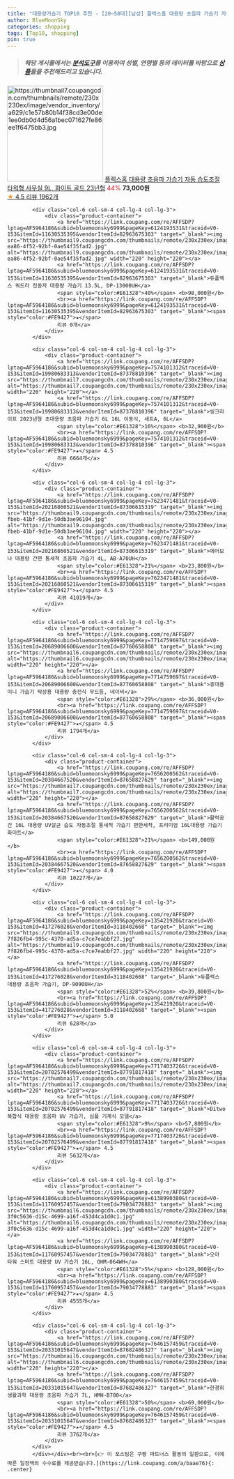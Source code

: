 ```yaml
---
title: "대용량가습기 TOP10 추천 - [20~50대][남성] 플렉스홈 대용량 초음파 가습기 자동 습도조절 타워형 사무실 9L, 화이트 골드 23년형"
author: BlueMoonSky
categories: shopping
tags: [Top10, shopping]
pin: true
---
```


> ##### 해당 게시물에서는 [**분석도구**](https://itemscout.io/)를 이용하여 **성별**, **연령별** 등의 데이터를 바탕으로 [**상품**](https://link.coupang.com/a/baae76)들을 추천해드리고 있습니다.
<div class="container"><div class="row">
            <div class="col-6 col-sm-4 col-lg-4 col-lg-3">
                <div class="product-container">
                    <a href="https://link.coupang.com/re/AFFSDP?lptag=AF5964186&subid=bluemoonsky6999&pageKey=7649177508&traceid=V0-153&itemId=20347877439&vendorItemId=87432443960" target="_blank"><img src="https://thumbnail7.coupangcdn.com/thumbnails/remote/230x230ex/image/vendor_inventory/a629/c1e57b80b14f38cd3e00de1ee0db0d4d56a1bec071627fe86ee1f6475bb3.jpg" alt="https://thumbnail7.coupangcdn.com/thumbnails/remote/230x230ex/image/vendor_inventory/a629/c1e57b80b14f38cd3e00de1ee0db0d4d56a1bec071627fe86ee1f6475bb3.jpg" width="220" height="220"></a>
                    <a href="https://link.coupang.com/re/AFFSDP?lptag=AF5964186&subid=bluemoonsky6999&pageKey=7649177508&traceid=V0-153&itemId=20347877439&vendorItemId=87432443960" target="_blank">플렉스홈 대용량 초음파 가습기 자동 습도조절 타워형 사무실 9L, 화이트 골드 23년형</a>
                    <span style="color:#E61328">44%</span> <b>73,000원</b>
                    <br><a href="https://link.coupang.com/re/AFFSDP?lptag=AF5964186&subid=bluemoonsky6999&pageKey=7649177508&traceid=V0-153&itemId=20347877439&vendorItemId=87432443960" target="_blank"><span style="color:#FE9427">★</span> 4.5
                    리뷰 1962개</a>
                </div>
            </div>
            
            <div class="col-6 col-sm-4 col-lg-4 col-lg-3">
                <div class="product-container">
                    <a href="https://link.coupang.com/re/AFFSDP?lptag=AF5964186&subid=bluemoonsky6999&pageKey=6124193531&traceid=V0-153&itemId=11630535395&vendorItemId=82963675303" target="_blank"><img src="https://thumbnail9.coupangcdn.com/thumbnails/remote/230x230ex/image/retail/images/2022/08/30/14/7/03a7da7c-ea86-4f52-92bf-0ae54f35fad2.jpg" alt="https://thumbnail9.coupangcdn.com/thumbnails/remote/230x230ex/image/retail/images/2022/08/30/14/7/03a7da7c-ea86-4f52-92bf-0ae54f35fad2.jpg" width="220" height="220"></a>
                    <a href="https://link.coupang.com/re/AFFSDP?lptag=AF5964186&subid=bluemoonsky6999&pageKey=6124193531&traceid=V0-153&itemId=11630535395&vendorItemId=82963675303" target="_blank">듀플렉스 쿼드라 진동자 대용량 가습기 13.5L, DP-13000UH</a>
                    <span style="color:#E61328">40%</span> <b>98,000원</b>
                    <br><a href="https://link.coupang.com/re/AFFSDP?lptag=AF5964186&subid=bluemoonsky6999&pageKey=6124193531&traceid=V0-153&itemId=11630535395&vendorItemId=82963675303" target="_blank"><span style="color:#FE9427">★</span> 
                    리뷰 0개</a>
                </div>
            </div>
            
            <div class="col-6 col-sm-4 col-lg-4 col-lg-3">
                <div class="product-container">
                    <a href="https://link.coupang.com/re/AFFSDP?lptag=AF5964186&subid=bluemoonsky6999&pageKey=7574101312&traceid=V0-153&itemId=19980683313&vendorItemId=87378810396" target="_blank"><img src="https://thumbnail7.coupangcdn.com/thumbnails/remote/230x230ex/image/vendor_inventory/f195/45eccfcdf04f9a5d7e9ff9cef1d24f12b7daedc743c1fbaaf4526360c51b.jpg" alt="https://thumbnail7.coupangcdn.com/thumbnails/remote/230x230ex/image/vendor_inventory/f195/45eccfcdf04f9a5d7e9ff9cef1d24f12b7daedc743c1fbaaf4526360c51b.jpg" width="220" height="220"></a>
                    <a href="https://link.coupang.com/re/AFFSDP?lptag=AF5964186&subid=bluemoonsky6999&pageKey=7574101312&traceid=V0-153&itemId=19980683313&vendorItemId=87378810396" target="_blank">씽크라이프 2023년형 초대용량 초음파 가습기 6L 16L 이동식, 세트A, 6L</a>
                    <span style="color:#E61328">16%</span> <b>32,900원</b>
                    <br><a href="https://link.coupang.com/re/AFFSDP?lptag=AF5964186&subid=bluemoonsky6999&pageKey=7574101312&traceid=V0-153&itemId=19980683313&vendorItemId=87378810396" target="_blank"><span style="color:#FE9427">★</span> 4.5
                    리뷰 6664개</a>
                </div>
            </div>
            
            <div class="col-6 col-sm-4 col-lg-4 col-lg-3">
                <div class="product-container">
                    <a href="https://link.coupang.com/re/AFFSDP?lptag=AF5964186&subid=bluemoonsky6999&pageKey=7623471481&traceid=V0-153&itemId=20216860521&vendorItemId=87306615319" target="_blank"><img src="https://thumbnail9.coupangcdn.com/thumbnails/remote/230x230ex/image/retail/images/2023/09/27/14/9/905ca4b8-fbeb-41bf-9d1e-50db3ae96104.jpg" alt="https://thumbnail9.coupangcdn.com/thumbnails/remote/230x230ex/image/retail/images/2023/09/27/14/9/905ca4b8-fbeb-41bf-9d1e-50db3ae96104.jpg" width="220" height="220"></a>
                    <a href="https://link.coupang.com/re/AFFSDP?lptag=AF5964186&subid=bluemoonsky6999&pageKey=7623471481&traceid=V0-153&itemId=20216860521&vendorItemId=87306615319" target="_blank">에어보나 대용량 간편 통세척 초음파 가습기 4L, AB-A70UH</a>
                    <span style="color:#E61328">21%</span> <b>23,800원</b>
                    <br><a href="https://link.coupang.com/re/AFFSDP?lptag=AF5964186&subid=bluemoonsky6999&pageKey=7623471481&traceid=V0-153&itemId=20216860521&vendorItemId=87306615319" target="_blank"><span style="color:#FE9427">★</span> 4.5
                    리뷰 41019개</a>
                </div>
            </div>
            
            <div class="col-6 col-sm-4 col-lg-4 col-lg-3">
                <div class="product-container">
                    <a href="https://link.coupang.com/re/AFFSDP?lptag=AF5964186&subid=bluemoonsky6999&pageKey=7714759697&traceid=V0-153&itemId=20689006600&vendorItemId=87760658808" target="_blank"><img src="https://thumbnail6.coupangcdn.com/thumbnails/remote/230x230ex/image/vendor_inventory/6eb7/5e97156220255a2f71a2f73f6bb49391396a96a029dadba4f0bf3ae6c75f.jpg" alt="https://thumbnail6.coupangcdn.com/thumbnails/remote/230x230ex/image/vendor_inventory/6eb7/5e97156220255a2f71a2f73f6bb49391396a96a029dadba4f0bf3ae6c75f.jpg" width="220" height="220"></a>
                    <a href="https://link.coupang.com/re/AFFSDP?lptag=AF5964186&subid=bluemoonsky6999&pageKey=7714759697&traceid=V0-153&itemId=20689006600&vendorItemId=87760658808" target="_blank">휴대용 미니 가습기 탁상용 대용량 충전식 무드등, 네이비</a>
                    <span style="color:#E61328">29%</span> <b>36,000원</b>
                    <br><a href="https://link.coupang.com/re/AFFSDP?lptag=AF5964186&subid=bluemoonsky6999&pageKey=7714759697&traceid=V0-153&itemId=20689006600&vendorItemId=87760658808" target="_blank"><span style="color:#FE9427">★</span> 4.5
                    리뷰 1794개</a>
                </div>
            </div>
            
            <div class="col-6 col-sm-4 col-lg-4 col-lg-3">
                <div class="product-container">
                    <a href="https://link.coupang.com/re/AFFSDP?lptag=AF5964186&subid=bluemoonsky6999&pageKey=7656200562&traceid=V0-153&itemId=20384667520&vendorItemId=87658827629" target="_blank"><img src="https://thumbnail7.coupangcdn.com/thumbnails/remote/230x230ex/image/vendor_inventory/6218/57575c9f836415960086f9450a7b1baf4176efb23180bc0515e6e719c41c.jpg" alt="https://thumbnail7.coupangcdn.com/thumbnails/remote/230x230ex/image/vendor_inventory/6218/57575c9f836415960086f9450a7b1baf4176efb23180bc0515e6e719c41c.jpg" width="220" height="220"></a>
                    <a href="https://link.coupang.com/re/AFFSDP?lptag=AF5964186&subid=bluemoonsky6999&pageKey=7656200562&traceid=V0-153&itemId=20384667520&vendorItemId=87658827629" target="_blank">활력공간 16L 대용량 UV살균 습도 자동조절 통세척 가습기 편한세척, 프리미엄 16L대용량 가습기 화이트</a>
                    <span style="color:#E61328">21%</span> <b>149,000원</b>
                    <br><a href="https://link.coupang.com/re/AFFSDP?lptag=AF5964186&subid=bluemoonsky6999&pageKey=7656200562&traceid=V0-153&itemId=20384667520&vendorItemId=87658827629" target="_blank"><span style="color:#FE9427">★</span> 4.0
                    리뷰 10227개</a>
                </div>
            </div>
            
            <div class="col-6 col-sm-4 col-lg-4 col-lg-3">
                <div class="product-container">
                    <a href="https://link.coupang.com/re/AFFSDP?lptag=AF5964186&subid=bluemoonsky6999&pageKey=135421920&traceid=V0-153&itemId=417276028&vendorItemId=3118402668" target="_blank"><img src="https://thumbnail9.coupangcdn.com/thumbnails/remote/230x230ex/image/retail/images/479913803682946-7f826fb4-995c-4370-ad5a-c7ce7eabbf27.jpg" alt="https://thumbnail9.coupangcdn.com/thumbnails/remote/230x230ex/image/retail/images/479913803682946-7f826fb4-995c-4370-ad5a-c7ce7eabbf27.jpg" width="220" height="220"></a>
                    <a href="https://link.coupang.com/re/AFFSDP?lptag=AF5964186&subid=bluemoonsky6999&pageKey=135421920&traceid=V0-153&itemId=417276028&vendorItemId=3118402668" target="_blank">듀플렉스 대용량 초음파 가습기, DP-9090UH</a>
                    <span style="color:#E61328">52%</span> <b>39,800원</b>
                    <br><a href="https://link.coupang.com/re/AFFSDP?lptag=AF5964186&subid=bluemoonsky6999&pageKey=135421920&traceid=V0-153&itemId=417276028&vendorItemId=3118402668" target="_blank"><span style="color:#FE9427">★</span> 5.0
                    리뷰 628개</a>
                </div>
            </div>
            
            <div class="col-6 col-sm-4 col-lg-4 col-lg-3">
                <div class="product-container">
                    <a href="https://link.coupang.com/re/AFFSDP?lptag=AF5964186&subid=bluemoonsky6999&pageKey=7717403726&traceid=V0-153&itemId=20702576499&vendorItemId=87791817418" target="_blank"><img src="https://thumbnail7.coupangcdn.com/thumbnails/remote/230x230ex/image/vendor_inventory/3a5d/45f68958500336cb227a21b123a2625b13c4833d8780870c9f5ff992ab39.jpg" alt="https://thumbnail7.coupangcdn.com/thumbnails/remote/230x230ex/image/vendor_inventory/3a5d/45f68958500336cb227a21b123a2625b13c4833d8780870c9f5ff992ab39.jpg" width="220" height="220"></a>
                    <a href="https://link.coupang.com/re/AFFSDP?lptag=AF5964186&subid=bluemoonsky6999&pageKey=7717403726&traceid=V0-153&itemId=20702576499&vendorItemId=87791817418" target="_blank">Ditwo 복합식 대용량 초음파 UV 가습기, 심플 기계식 모델</a>
                    <span style="color:#E61328">9%</span> <b>57,800원</b>
                    <br><a href="https://link.coupang.com/re/AFFSDP?lptag=AF5964186&subid=bluemoonsky6999&pageKey=7717403726&traceid=V0-153&itemId=20702576499&vendorItemId=87791817418" target="_blank"><span style="color:#FE9427">★</span> 4.5
                    리뷰 5632개</a>
                </div>
            </div>
            
            <div class="col-6 col-sm-4 col-lg-4 col-lg-3">
                <div class="product-container">
                    <a href="https://link.coupang.com/re/AFFSDP?lptag=AF5964186&subid=bluemoonsky6999&pageKey=6138990380&traceid=V0-153&itemId=11760957457&vendorItemId=79034778883" target="_blank"><img src="https://thumbnail6.coupangcdn.com/thumbnails/remote/230x230ex/image/retail/images/2963623061405628-3f0c5636-d15c-4699-a16f-453d4ca1d0c1.jpg" alt="https://thumbnail6.coupangcdn.com/thumbnails/remote/230x230ex/image/retail/images/2963623061405628-3f0c5636-d15c-4699-a16f-453d4ca1d0c1.jpg" width="220" height="220"></a>
                    <a href="https://link.coupang.com/re/AFFSDP?lptag=AF5964186&subid=bluemoonsky6999&pageKey=6138990380&traceid=V0-153&itemId=11760957457&vendorItemId=79034778883" target="_blank">오아 타워 스마트 대용량 UV 가습기 16L, OHM-064WH</a>
                    <span style="color:#E61328">5%</span> <b>128,000원</b>
                    <br><a href="https://link.coupang.com/re/AFFSDP?lptag=AF5964186&subid=bluemoonsky6999&pageKey=6138990380&traceid=V0-153&itemId=11760957457&vendorItemId=79034778883" target="_blank"><span style="color:#FE9427">★</span> 4.5
                    리뷰 4555개</a>
                </div>
            </div>
            
            <div class="col-6 col-sm-4 col-lg-4 col-lg-3">
                <div class="product-container">
                    <a href="https://link.coupang.com/re/AFFSDP?lptag=AF5964186&subid=bluemoonsky6999&pageKey=7646157459&traceid=V0-153&itemId=20331015647&vendorItemId=87682486327" target="_blank"><img src="https://thumbnail6.coupangcdn.com/thumbnails/remote/230x230ex/image/vendor_inventory/6e5d/100d4b082825745718c64e40420b186b437c1919db42ed7c72d362cf6073.jpg" alt="https://thumbnail6.coupangcdn.com/thumbnails/remote/230x230ex/image/vendor_inventory/6e5d/100d4b082825745718c64e40420b186b437c1919db42ed7c72d362cf6073.jpg" width="220" height="220"></a>
                    <a href="https://link.coupang.com/re/AFFSDP?lptag=AF5964186&subid=bluemoonsky6999&pageKey=7646157459&traceid=V0-153&itemId=20331015647&vendorItemId=87682486327" target="_blank">한경희생활과학 대용량 초음파 가습기 7L, HMH-B700</a>
                    <span style="color:#E61328">50%</span> <b>69,000원</b>
                    <br><a href="https://link.coupang.com/re/AFFSDP?lptag=AF5964186&subid=bluemoonsky6999&pageKey=7646157459&traceid=V0-153&itemId=20331015647&vendorItemId=87682486327" target="_blank"><span style="color:#FE9427">★</span> 4.5
                    리뷰 3762개</a>
                </div>
            </div>
            </div></div><br><br>[👉 이 포스팅은 쿠팡 파트너스 활동의 일환으로, 이에 따른 일정액의 수수료를 제공받습니다.](https://link.coupang.com/a/baae76){: .center}